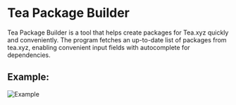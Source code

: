 # Tea Package Builder
Tea Package Builder is a tool that helps create packages for Tea.xyz quickly and conveniently.
The program fetches an up-to-date list of packages from tea.xyz, enabling convenient input fields with autocomplete for dependencies.


## Example:
![Example](example.png "Example")
